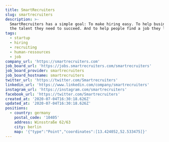 ```yaml
---
title: SmartRecruiters
slug: smartrecruiters
description: >-
  SmartRecruiters has a simple goal: To make hiring easy. To help businesses get
  the talent they need to succeed. And to help people find a job they love.
tags:
  - startup
  - hiring
  - recruiting
  - human-ressources
  - job
company_url: 'https://smartrecruiters.com'
job_board_url: 'https://jobs.smartrecruiters.com/smartrecruiters'
job_board_provider: smartrecruiters
job_board_hostname: smartrecruiters
twitter_url: 'https://twitter.com/Smartrecruiters'
linkedin_url: 'https://www.linkedin.com/company/smartrecruiters'
instagram_url: 'https://instagram.com/smartrecruiters'
facebook_url: 'https://twitter.com/Smartrecruiters'
created_at: '2020-07-04T16:30:18.626Z'
updated_at: '2020-07-04T16:30:18.626Z'
positions:
  - country: germany
    postal_code: '10405'
    address: Winsstraße 62/63
    city: berlin
    map: '{"type":"Point","coordinates":[13.424052,52.533475]}'
---
```


